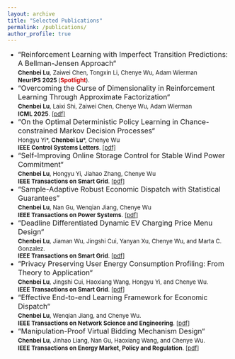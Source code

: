 ```yaml
---
layout: archive
title: "Selected Publications"
permalink: /publications/
author_profile: true
---
```



<ul>
  <li><font size=3>“Reinforcement Learning with Imperfect Transition Predictions: A Bellman-Jensen Approach“<font size=3>  <br>
  <font size=2> <b>Chenbei Lu</b>, Zaiwei Chen, Tongxin Li, Chenye Wu, Adam Wierman<font size=2> <br>
    <font size=2><b>NeurIPS 2025 </b>(<strong style="color:#d00000;">Spotlight</strong>). <font size=2>  
<li><font size=3>“Overcoming the Curse of Dimensionality in Reinforcement Learning Through Approximate Factorization“<font size=3>  <br>
  <font size=2> <b>Chenbei Lu</b>, Laixi Shi, Zaiwei Chen, Chenye Wu, Adam Wierman<font size=2> <br>
    <font size=2><b>ICML 2025</b>. <font size=2>  <a href="https://openreview.net/pdf?id=aEsIW59zDm">[pdf]</a>
      <li><font size=3>“On the Optimal Deterministic Policy Learning in Chance-constrained Markov Decision Processes“<font size=3>  <br>
  <font size=2> Hongyu Yi*, <b>Chenbei Lu</b>*, Chenye Wu<font size=2> <br>
    <font size=2><b>IEEE Control Systems Letters</b>. <font size=2>  <a href="https://ieeexplore.ieee.org/document/11165110">[pdf]</a>
  <li><font size=3>“Self-Improving Online Storage Control for Stable Wind Power Commitment“<font size=3>  <br>
  <font size=2> <b>Chenbei Lu</b>, Hongyu Yi, Jiahao Zhang, Chenye Wu<font size=2> <br>
    <font size=2><b>IEEE Transactions on Smart Grid</b>. <font size=2>  <a href="https://eldertrump.github.io/files/Self-Improving_Online_Storage_Control_for_Stable_Wind_Power_Commitment.pdf">[pdf]</a>
  <li><font size=3>“Sample-Adaptive Robust Economic Dispatch with Statistical Guarantees” <font size=3>  <br>
    <font size=2> <b>Chenbei Lu</b>, Nan Gu, Wenqian Jiang, Chenye Wu<font size=2> <br>
    <font size=2><b>IEEE Transactions on Power Systems</b>. <font size=2> <a href="https://eldertrump.github.io/files/Sample-Adaptive_Robust_Economic_Dispatch_With_Statistically_Feasible_Guarantees (1).pdf" target="_blank">[pdf]</a>
<li><font size=3>“Deadline Differentiated Dynamic EV Charging Price Menu Design“<font size=3>  <br> <font size=2> <b>Chenbei Lu</b>, Jiaman Wu, Jingshi Cui, Yanyan Xu, Chenye Wu, and Marta C. Gonzalez.<font size=2> <br>
<font size=2><b>IEEE Transactions on Smart Grid</b>. <font size=2>  <a href="https://ieeexplore.ieee.org/document/9840998">[pdf]</a>
<li><font size=3>“Privacy Preserving User Energy Consumption Profiling: From Theory to Application“<font size=3>  <br> <font size=2> <b>Chenbei Lu</b>,  Jingshi Cui, Haoxiang Wang, Hongyu Yi, and Chenye Wu.<font size=2> <br>
<font size=2><b>IEEE Transactions on Smart Grid</b>. <font size=2>  <a href="https://ieeexplore.ieee.org/document/10251453">[pdf]</a>
<li><font size=3>“Effective End-to-end Learning Framework for Economic Dispatch“<font size=3>  <br> <font size=2> <b>Chenbei Lu</b>,  Wenqian Jiang, and Chenye Wu.<font size=2> <br>
<font size=2><b>IEEE Transactions on Network Science and Engineering</b>. <font size=2>  <a href="https://ieeexplore.ieee.org/document/9762035">[pdf]</a>
<li><font size=3>“Manipulation-Proof Virtual Bidding Mechanism Design“<font size=3>  <br> <font size=2> <b>Chenbei Lu</b>, Jinhao Liang, Nan Gu, Haoxiang Wang, and Chenye Wu.<font size=2> <br>
<font size=2><b>IEEE Transactions on Energy Market, Policy and Regulation</b>. <font size=2>  <a href="https://ieeexplore.ieee.org/document/10269719">[pdf]</a>


